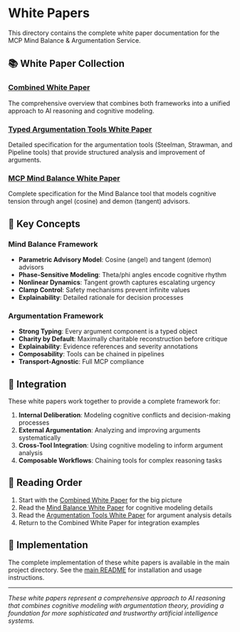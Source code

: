 # White Papers

This directory contains the complete white paper documentation for the MCP Mind Balance & Argumentation Service.

## 📚 White Paper Collection

### [Combined White Paper](combined-whitepaper.md)
The comprehensive overview that combines both frameworks into a unified approach to AI reasoning and cognitive modeling.

### [Typed Argumentation Tools White Paper](typed-argumentation-tools-whitepaper.md)
Detailed specification for the argumentation tools (Steelman, Strawman, and Pipeline tools) that provide structured analysis and improvement of arguments.

### [MCP Mind Balance White Paper](mcp-mind-balance-whitepaper.md)
Complete specification for the Mind Balance tool that models cognitive tension through angel (cosine) and demon (tangent) advisors.

## 🎯 Key Concepts

### Mind Balance Framework
- **Parametric Advisory Model**: Cosine (angel) and tangent (demon) advisors
- **Phase-Sensitive Modeling**: Theta/phi angles encode cognitive rhythm
- **Nonlinear Dynamics**: Tangent growth captures escalating urgency
- **Clamp Control**: Safety mechanisms prevent infinite values
- **Explainability**: Detailed rationale for decision processes

### Argumentation Framework
- **Strong Typing**: Every argument component is a typed object
- **Charity by Default**: Maximally charitable reconstruction before critique
- **Explainability**: Evidence references and severity annotations
- **Composability**: Tools can be chained in pipelines
- **Transport-Agnostic**: Full MCP compliance

## 🔗 Integration

These white papers work together to provide a complete framework for:

1. **Internal Deliberation**: Modeling cognitive conflicts and decision-making processes
2. **External Argumentation**: Analyzing and improving arguments systematically
3. **Cross-Tool Integration**: Using cognitive modeling to inform argument analysis
4. **Composable Workflows**: Chaining tools for complex reasoning tasks

## 📖 Reading Order

1. Start with the [Combined White Paper](combined-whitepaper.md) for the big picture
2. Read the [Mind Balance White Paper](mcp-mind-balance-whitepaper.md) for cognitive modeling details
3. Read the [Argumentation Tools White Paper](typed-argumentation-tools-whitepaper.md) for argument analysis details
4. Return to the Combined White Paper for integration examples

## 🚀 Implementation

The complete implementation of these white papers is available in the main project directory. See the [main README](../README.md) for installation and usage instructions.

---

*These white papers represent a comprehensive approach to AI reasoning that combines cognitive modeling with argumentation theory, providing a foundation for more sophisticated and trustworthy artificial intelligence systems.*
